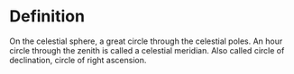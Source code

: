 # Definition

On the celestial sphere, a great circle through the celestial poles. An
hour circle through the zenith is called a celestial meridian. Also
called circle of declination, circle of right ascension.
